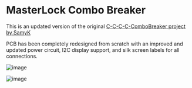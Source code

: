 # MasterLock Combo Breaker

This is an updated version of the original [C-C-C-C-ComboBreaker project by SamyK](https://github.com/samyk/combobreaker)

PCB has been completely redesigned from scratch with an improved and updated power circuit, I2C display support, and silk screen labels for all connections.

![image](https://user-images.githubusercontent.com/25337485/31258678-e4bf40ce-aa0e-11e7-9c1e-e49d0bd33a3a.png)

![image](https://user-images.githubusercontent.com/25337485/31258684-ed7eeec6-aa0e-11e7-97bb-8510a92d3c90.png)
